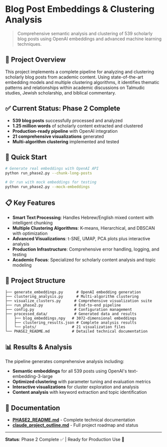 # Blog Post Embeddings & Clustering Analysis

> Comprehensive semantic analysis and clustering of 539 scholarly blog posts using OpenAI embeddings and advanced machine learning techniques.

## 🎯 Project Overview

This project implements a complete pipeline for analyzing and clustering scholarly blog posts from academic content. Using state-of-the-art embedding models and multiple clustering algorithms, it identifies thematic patterns and relationships within academic discussions on Talmudic studies, Jewish scholarship, and biblical commentary.

## ✅ Current Status: Phase 2 Complete

- **539 blog posts** successfully processed and analyzed
- **1.25 million words** of scholarly content extracted and clustered
- **Production-ready pipeline** with OpenAI integration
- **21 comprehensive visualizations** generated
- **Multi-algorithm clustering** implemented and tested

## 🚀 Quick Start

```bash
# Generate real embeddings with OpenAI API
python run_phase2.py --chunk-long-posts

# Or run with mock embeddings for testing
python run_phase2.py --mock-embeddings
```

## 📋 Key Features

- **Smart Text Processing**: Handles Hebrew/English mixed content with intelligent chunking
- **Multiple Clustering Algorithms**: K-means, Hierarchical, and DBSCAN with optimization
- **Advanced Visualizations**: t-SNE, UMAP, PCA plots plus interactive analysis
- **Production Infrastructure**: Comprehensive error handling, logging, and testing
- **Academic Focus**: Specialized for scholarly content analysis and topic modeling

## 📁 Project Structure

```
├── generate_embeddings.py      # OpenAI embedding generation
├── clustering_analysis.py      # Multi-algorithm clustering
├── visualize_clusters.py      # Comprehensive visualization suite
├── run_phase2.py              # End-to-end pipeline
├── config.py                  # Configuration management
├── processed_data/            # Generated data and results
│   ├── blog_embeddings.npy   # 3072-dimensional embeddings
│   ├── clustering_results.json # Complete analysis results
│   └── plots/                # 21 visualization files
└── PHASE2_README.md          # Detailed technical documentation
```

## 📊 Results & Analysis

The pipeline generates comprehensive analysis including:
- **Semantic embeddings** for all 539 posts using OpenAI's text-embedding-3-large
- **Optimized clustering** with parameter tuning and evaluation metrics
- **Interactive visualizations** for cluster exploration and analysis
- **Content analysis** with keyword extraction and topic identification

## 🔗 Documentation

- **[PHASE2_README.md](PHASE2_README.md)** - Complete technical documentation
- **[claude_project_outline.md](claude_project_outline.md)** - Full project roadmap and status

---

**Status**: Phase 2 Complete ✅ | Ready for Production Use 🚀
